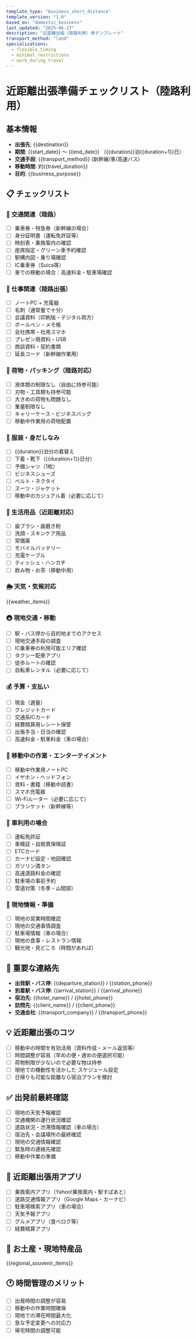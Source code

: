 ```yaml
---
template_type: "business_short_distance"
template_version: "1.0"
based_on: "domestic_business"
last_updated: "2025-06-27"
description: "近距離出張（陸路利用）用テンプレート"
transport_method: "land"
specializations:
  - flexible_timing
  - minimal_restrictions
  - work_during_travel
---
```


# 近距離出張準備チェックリスト（陸路利用）

## 基本情報
- **出張先**: {{destination}}
- **期間**: {{start_date}} ～ {{end_date}} （{{duration}}泊{{duration+1}}日）
- **交通手段**: {{transport_method}} (新幹線/車/高速バス)
- **移動時間**: 約{{travel_duration}}
- **目的**: {{business_purpose}}

## 📋 チェックリスト

### 🚅 交通関連（陸路）
- [ ] 乗車券・特急券（新幹線の場合）
- [ ] 身分証明書（運転免許証等）
- [ ] 時刻表・乗換案内の確認
- [ ] 座席指定・グリーン車予約確認
- [ ] 駅構内図・乗り場確認
- [ ] IC乗車券（Suica等）
- [ ] 車での移動の場合：高速料金・駐車場確認

### 💼 仕事関連（陸路出張）
- [ ] ノートPC + 充電器
- [ ] 名刺（通常量で十分）
- [ ] 会議資料（印刷版・デジタル両方）
- [ ] ボールペン・メモ帳
- [ ] 会社携帯・社用スマホ
- [ ] プレゼン用資料・USB
- [ ] 商談資料・契約書類
- [ ] 延長コード（新幹線作業用）

### 🧳 荷物・パッキング（陸路対応）
- [ ] 液体類の制限なし（自由に持参可能）
- [ ] 刃物・工具類も持参可能
- [ ] 大きめの荷物も問題なし
- [ ] 重量制限なし
- [ ] キャリーケース・ビジネスバッグ
- [ ] 移動中作業用の荷物配置

### 👔 服装・身だしなみ
- [ ] {{duration}}泊分の着替え
- [ ] 下着・靴下（{{duration+1}}日分）
- [ ] 予備シャツ（1枚）
- [ ] ビジネスシューズ
- [ ] ベルト・ネクタイ
- [ ] スーツ・ジャケット
- [ ] 移動中のカジュアル着（必要に応じて）

### 🧴 生活用品（近距離対応）
- [ ] 歯ブラシ・歯磨き粉
- [ ] 洗顔・スキンケア用品
- [ ] 常備薬
- [ ] モバイルバッテリー
- [ ] 充電ケーブル
- [ ] ティッシュ・ハンカチ
- [ ] 飲み物・お茶（移動中用）

### 🌦️ 天気・気候対応
{{weather_items}}

### 🚇 現地交通・移動
- [ ] 駅・バス停から目的地までのアクセス
- [ ] 現地交通手段の調査
- [ ] IC乗車券の利用可能エリア確認
- [ ] タクシー配車アプリ
- [ ] 徒歩ルートの確認
- [ ] 自転車レンタル（必要に応じて）

### 💰 予算・支払い
- [ ] 現金（適量）
- [ ] クレジットカード
- [ ] 交通系ICカード
- [ ] 経費精算用レシート保管
- [ ] 出張手当・日当の確認
- [ ] 高速料金・駐車料金（車の場合）

### 📱 移動中の作業・エンターテイメント
- [ ] 移動中作業用ノートPC
- [ ] イヤホン・ヘッドフォン
- [ ] 資料・書籍（移動中読書）
- [ ] スマホ充電器
- [ ] Wi-Fiルーター（必要に応じて）
- [ ] ブランケット（新幹線等）

### 🚗 車利用の場合
- [ ] 運転免許証
- [ ] 車検証・自賠責保険証
- [ ] ETCカード
- [ ] カーナビ設定・地図確認
- [ ] ガソリン満タン
- [ ] 高速道路料金の確認
- [ ] 駐車場の事前予約
- [ ] 雪道対策（冬季・山間部）

### 📍 現地情報・準備
- [ ] 現地の営業時間確認
- [ ] 現地の交通事情調査
- [ ] 駐車場情報（車の場合）
- [ ] 現地の食事・レストラン情報
- [ ] 観光地・見どころ（時間があれば）

## 📝 重要な連絡先
- **出発駅・バス停**: {{departure_station}} / {{station_phone}}
- **到着駅・バス停**: {{arrival_station}} / {{arrival_phone}}
- **宿泊先**: {{hotel_name}} / {{hotel_phone}}
- **訪問先**: {{client_name}} / {{client_phone}}
- **交通会社**: {{transport_company}} / {{transport_phone}}

## 💡 近距離出張のコツ
- [ ] 移動中の時間を有効活用（資料作成・メール返信等）
- [ ] 時間調整が容易（早めの便・遅めの便選択可能）
- [ ] 荷物制限が少ないので必要な物は持参
- [ ] 現地での機動性を活かした スケジュール設定
- [ ] 日帰りも可能な距離なら宿泊プランを検討

## ✅ 出発前最終確認
- [ ] 現地の天気予報確認
- [ ] 交通機関の運行状況確認
- [ ] 道路状況・渋滞情報確認（車の場合）
- [ ] 宿泊先・会議場所の最終確認
- [ ] 現地の交通情報確認
- [ ] 緊急時の連絡先確認
- [ ] 移動中作業の準備

## 📱 近距離出張用アプリ
- [ ] 乗換案内アプリ（Yahoo!乗換案内・駅すぱあと）
- [ ] 道路交通情報アプリ（Google Maps・カーナビ）
- [ ] 駐車場検索アプリ（車の場合）
- [ ] 天気予報アプリ
- [ ] グルメアプリ（食べログ等）
- [ ] 経費精算アプリ

## 🎁 お土産・現地特産品
{{regional_souvenir_items}}

## 🕐 時間管理のメリット
- [ ] 出発時間の調整が容易
- [ ] 移動中の作業時間確保
- [ ] 現地での滞在時間最大化
- [ ] 急な予定変更への対応力
- [ ] 帰宅時間の調整可能
